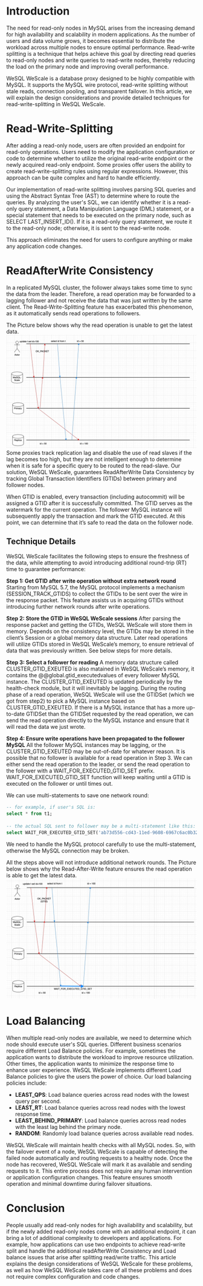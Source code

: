# Introduction
The need for read-only nodes in MySQL arises from the increasing demand for high availability and scalability in modern applications. As the number of users and data volume grows, it becomes essential to distribute the workload across multiple nodes to ensure optimal performance. Read-write splitting is a technique that helps achieve this goal by directing read queries to read-only nodes and write queries to read-write nodes, thereby reducing the load on the primary node and improving overall performance.

WeSQL WeScale is a database proxy designed to be highly compatible with MySQL. It supports the MySQL wire protocol, read-write splitting without stale reads, connection pooling, and transparent failover. In this article, we will explain the design considerations and provide detailed techniques for read-write-splitting in WeSQL WeScale.
# Read-Write-Splitting
After adding a read-only node, users are often provided an endpoint for read-only operations. Users need to modify the application configuration or code to determine whether to utilize the original read-write endpoint or the newly acquired read-only endpoint. Some proxies offer users the ability to create read-write-splitting rules using regular expressions. However, this approach can be quite complex and hard to handle efficiently.

Our implementation of read-write splitting involves parsing SQL queries and using the Abstract Syntax Tree (AST) to determine where to route the queries. By analyzing the user's SQL, we can identify whether it is a read-only query statement, a Data Manipulation Language (DML) statement, or a special statement that needs to be executed on the primary node, such as SELECT LAST_INSERT_ID(). If it is a read-only query statement, we route it to the read-only node; otherwise, it is sent to the read-write node.

This approach eliminates the need for users to configure anything or make any application code changes.
# ReadAfterWrite Consistency
In a replicated MySQL cluster, the follower always takes some time to sync the data from the leader. Therefore, a read operation may be forwarded to a lagging follower and not receive the data that was just written by the same client. The Read-Write-Splitting feature has exacerbated this phenomenon, as it automatically sends read operations to followers.

The Picture below shows why the read operation is unable to get the latest data.
![](images/16922380094375.jpg)
Some proxies track replication lag and disable the use of read slaves if the lag becomes too high, but they are not intelligent enough to determine when it is safe for a specific query to be routed to the read-slave.
Our solution, WeSQL WeScale, guarantees ReadAfterWrite Data Consistency by tracking Global Transaction Identifiers (GTIDs) between primary and follower nodes.

When GTID is enabled, every transaction (including autocommit) will be assigned a GTID after it is successfully committed. The GTID serves as the watermark for the current operation. The follower MySQL instance will subsequently apply the transaction and mark the  GTID executed. At this point, we can determine that it’s safe to read the data on the follower node.
## Technique Details
WeSQL WeScale facilitates the following steps to ensure the freshness of the data, while attempting to avoid introducing additional round-trip (RT) time to guarantee performance:

**Step 1: Get GTID after write operation without extra network round**
Starting from MySQL 5.7, the MySQL protocol implements a mechanism (SESSION_TRACK_GTIDS) to collect the GTIDs to be sent over the wire in the response packet. This feature assists us in acquiring GTIDs without introducing further network rounds after write operations.

**Step 2: Store the GTID in WeSQL WeScale sessions**
After parsing the response packet and getting the GTIDs, WeSQL WeScale will store them in memory.
Depends on the consistency level, the GTIDs may be stored in the client’s Session or a global memory data structure.
Later read operations will utilize GTIDs stored in WeSQL WeScale’s memory, to ensure retrieval of data that was previously written. See below steps for more details.

**Step 3: Select a follower for reading**
A memory data structure called CLUSTER_GTID_EXEUTED is also matained in WeSQL WeScale’s memory, it contains the @@global.gtid_executedvalues of every follower MySQL instance. The CLUSTER_GTID_EXEUTED is updated periodically by the health-check module, but it will inevitably be lagging.
During the routing phase of a read operation, WeSQL WeScale will use the GTIDSet (which we got from step2) to pick a MySQL instance based on CLUSTER_GTID_EXEUTED.
If there is a MySQL instance that has a more up-to-date GTIDSet than the GTIDSet requested by the read operation, we can send the read operation directly to the MySQL instance and ensure that it will read the data we just wrote.

**Step 4: Ensure write operations have been propagated to the follower MySQL**
All the follower MySQL instances may be lagging, or the CLUSTER_GTID_EXEUTED may be out-of-date for whatever reason. It is possible that no follower is available for a read operation in Step 3.
We can either send the read operation to the leader, or send the read operation to the follower with a WAIT_FOR_EXECUTED_GTID_SET prefix. WAIT_FOR_EXECUTED_GTID_SET function will keep waiting until a GTID is executed on the follower or until times out.

We can use multi-statements to save one network round:
```SQL
-- for example, if user's SQL is: 
select * from t1;

-- the actual SQL sent to follower may be a multi-statement like this:
select WAIT_FOR_EXECUTED_GTID_SET('ab73d556-cd43-11ed-9608-6967c6ac0b32:7', 3);select * from t1;
```
We need to handle the MySQL protocol carefully to use the multi-statement, otherwise the MySQL connection may be broken.

All the steps above will not introduce additional network rounds. The Picture below shows why the Read-After-Write feature ensures the read operation is able to get the latest data.
![](images/16922380711791.jpg)

# Load Balancing
When multiple read-only nodes are available, we need to determine which node should execute user's SQL queries. Different business scenarios require different Load Balance policies. For example, sometimes the application wants to distribute the workload to improve resource utilization. Other times, the application wants to minimize the response time to enhance user experience.
WeSQL WeScale implements different Load Balance policies to give the users the power of choice. Our load balancing policies include:
- **LEAST_QPS**: Load balance queries across read nodes with the lowest query per second.
- **LEAST_RT**: Load balance queries across read nodes with the lowest response time.
- **LEAST_BEHIND_PRIMARY**: Load balance queries across read nodes with the least lag behind the primary node.
- **RANDOM**: Randomly load balance queries across available read nodes.

WeSQL WeScale will maintain health checks with all MySQL nodes. So, with the failover event of a node, WeSQL WeScale is capable of detecting the failed node automatically and routing requests to a healthy node. Once the node has recovered, WeSQL WeScale will mark it as available and sending requests to it. This entire process does not require any human intervention or application configuration changes. This feature ensures smooth operation and minimal downtime during failover situations.
# Conclusion
People usually add read-only nodes for high availability and scalability, but if the newly added read-only nodes come with an additional endpoint, it can bring a lot of additional complexity to developers and applications. For example, how applications can use two endpoints to achieve read-write split and handle the additional readAfterWrite Consistency and Load balance issues that arise after splitting read/write traffic.
This article explains the design considerations of WeSQL WeScale for these problems, as well as how WeSQL WeScale takes care of all these problems and does not require complex configuration and code changes.